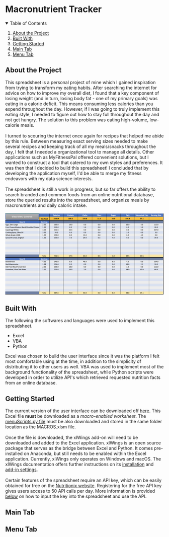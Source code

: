 # Macronutrient Tracker
<!-- TABLE OF CONTENTS -->
<details open="open">
  <summary>Table of Contents</summary>
  <ol>
    <li><a href="#about-the-project">About the Project</a></li>
    <li><a href="#built-with">Built With</a></li>
    <li><a href="#getting-started">Getting Started</a></li>
    <li><a href="#main-tab">Main Tab</a></li>
    <li><a href="#menu-tab">Menu Tab</a></li>
<!-- TO BE USED LATER
    <li>
      <a href="#user-interface-walkthrough">User Interface Walkthrough</a>
      <ul>
        <li><a href="#search-criteria-and-filters">Search Criteria and Filters</a></li>
        <li><a href="#view-more-flight-information">View More Flight Information</a></li>
        <li><a href="#reschedule-a-flight">Reschedule a Flight</a></li>
        <li><a href="#cancel-a-flight">Cancel a Flight</a></li>
      </ul>
    </li>
    <li><a href="#acknowledgements">Acknowledgements</a></li>
-->
  </ol>
</details>

<!-- ABOUT THE PROJECT -->
## About the Project

This spreadsheet is a personal project of mine which I gained inspiration from trying to transform my eating habits. After searching the internet for advice on how to improve my overall diet, I found that a key component of losing weight (and in turn, losing body fat - one of my primary goals) was eating in a calorie deficit. This means consuming less calories than you expend throughout the day. However, if I was going to truly implement this eating style, I needed to figure out how to stay full throughout the day and not get hungry. The solution to this problem was eating high-volume, low-calorie meals. 
<br><br>
I turned to scouring the internet once again for recipes that helped me abide by this rule. Between measuring exact serving sizes needed to make several recipes and keeping track of all my meals/snacks throughout the day, I felt that I needed a organizational tool to manage all details. Other applications such as MyFitnessPal offered convenient solutions, but I wanted to construct a tool that catered to my own styles and preferences. It was then that I decided to build this spreadsheet! I concluded that by developing the application myself, I'd be able to merge my fitness endeavors with my data science interests.
<br><br>
The spreadsheet is still a work in progress, but so far offers the ability to search branded and common foods from an online nutritional database, store the queried results into the spreadsheet, and organize meals by macronutrients and daily caloric intake.
<br><br>
<kbd>
<img src="https://github.com/nicholasgonzalez1/Macronutrient_Tracker/blob/main/images/user_interface.png?raw=true" width="700">
</kbd><br>

<!-- BUILT WITH -->
## Built With
The following the softwares and languages were used to implement this spreadsheet.
* Excel
* VBA
* Python

Excel was chosen to build the user interface since it was the platform I felt most comfortable using at the time, in addition to the simplicity of distributing it to other users as well. VBA was used to implement most of the background functionality of the spreadsheet, while Python scripts were developed in order to utilize API's which retrieved requested nutrition facts from an online database.

<!-- GETTING STARTED -->
## Getting Started
The current version of the user interface can be downloaded off [here](https://github.com/nicholasgonzalez1/Macronutrient_Tracker/blob/main/MACROS.xlsm). This Excel file **must** be downloaded as a *macro-enabled worksheet*. The [menuScripts.py file](https://github.com/nicholasgonzalez1/Macronutrient_Tracker/blob/main/menuScripts.py) must be also downloaded and stored in the same folder location as the MACROS.xlsm file. 
<br><br>
Once the file is downloaded, the xlWings add-on will need to be downloaded and added to the Excel application. xlWings is an open source package that serves as the bridge between Excel and Python. It comes pre-installed on Anaconda, but still needs to be enabled within the Excel application. Currently, xlWings only operates on Windows and macOS. The xlWings documentation offers further instructions on its [installation](https://docs.xlwings.org/en/stable/installation.html) and [add-in settings](https://docs.xlwings.org/en/stable/addin.html#xlwings-addin).
<br><br>
Certain features of the spreadsheet require an API key, which can be easily obtained for free on the [Nutritionix website](https://www.nutritionix.com/business/api). Registering for the free API key gives users access to 50 API calls per day. More information is provided [below]() on how to input the key into the spreadsheet and use the API.

## Main Tab

## Menu Tab
